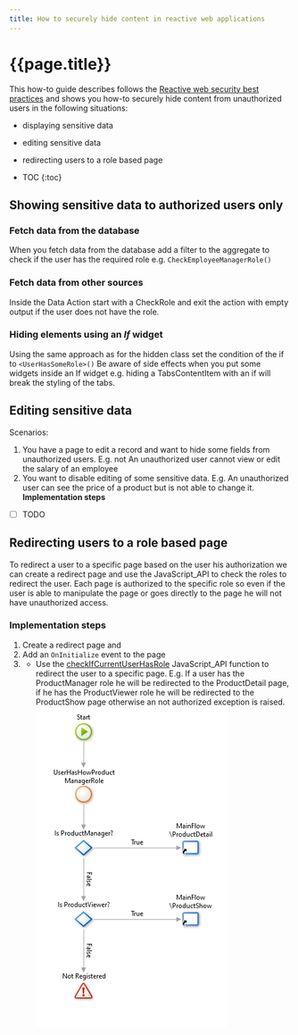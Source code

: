 ```yaml
---
title: How to securely hide content in reactive web applications
---
```

# {{page.title}}

This how-to guide describes follows the  [Reactive web security best practices](https://success.outsystems.com/Documentation/Best_Practices/Security/Reactive_web_security_best_practices) and shows you how-to securely hide content from unauthorized users in the following situations:

* displaying sensitive data
* editing sensitive data
* redirecting users to a role based page

* TOC
{:toc}

## Showing sensitive data to authorized users only

### Fetch data from the database

When you fetch data from the database add a filter to the aggregate to check if the user has the required role e.g. `CheckEmployeeManagerRole()`

### Fetch data from other sources

Inside the Data Action start with a CheckRole and exit the action with empty output if the user does not have the role.
<!--
### Hiding elements in the screen using the _hidden_ class

Be aware that a reactive screen always contains the full code stack of the page hiding data using an if statement still exposes the data to the browser.

If you want to hide a widget you can use the class `hidden` in either the style class or the extended class attribute of the widget or block with the [checkIfCurrentUserHasRole](https://success.outsystems.com/Documentation/11/Reference/OutSystems_APIs/JavaScript_API/Security#checkifcurrentuserhasrole) JavaScript function:

1. Creating a client function `UserHas<SomeRole>` with output parameter `HasRole`
    * Insert a JavaScript element
    * Add an output parameter HasRoleJS and map it to the HasRole output parameter
    * Set the JavaScript code to:
    `// check if the current user has the '<SomeRole>' role
$parameters.HowToGuideUser = $public.Security.checkIfCurrentUserHasRole($roles.<SomeRole>);`
1. Entering the following expression in the class or Extended style class attribute: `If(UserHas<SomeRole> (),"","hidden")`
-->

### Hiding elements using an _If_ widget

Using the same approach as for the hidden class set the condition of the if to `<UserHasSomeRole>()`
Be aware of side effects when you put some widgets inside an If widget e.g. hiding a TabsContentItem with an if will break the styling of the tabs.

## Editing sensitive data

Scenarios:

1. You have a page to edit a record and want to hide some fields from unauthorized users. E.g. not An unauthorized user cannot view or edit the salary of an employee
1. You want to disable editing of some sensitive data. E.g. An unauthorized user can see the price of a product but is not able to change it.
**Implementation steps**

* [ ] TODO

## Redirecting users to a role based page

To redirect a user to a specific page based on the user his authorization we can create a redirect page and use the JavaScript_API to check the roles to redirect the user. Each page is authorized to the specific role so even if the user is able to manipulate the page or goes directly to the page he will not have unauthorized access.

### Implementation steps

1. Create a redirect page and
1. Add an `OnInitialize` event to the page
1. * Use the [checkIfCurrentUserHasRole](https://success.outsystems.com/Documentation/11/Reference/OutSystems_APIs/JavaScript_API/Security#checkifcurrentuserhasrole) JavaScript_API function to redirect the user to a specific page.
E.g. If a user has the ProductManager role he will be redirected to the ProductDetail page, if he has the ProductViewer role he will be redirected to the ProductShow page otherwise an not authorized exception is raised.
![screenshot of OnInitialize flow](/images/ProductRedirect.png)
